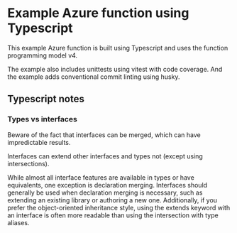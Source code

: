# Example Azure function using Typescript

This example Azure function is built using Typescript and uses the function programming model v4.

The example also includes unittests using vitest with code coverage.
And the example adds conventional commit linting using husky.

## Typescript notes

### Types vs interfaces

Beware of the fact that interfaces can be merged, which can have impredictable results.

Interfaces can extend other interfaces and types not (except using intersections).

While almost all interface features are available in types or have equivalents, one exception is declaration merging. Interfaces should generally be used when declaration merging is necessary, such as extending an existing library or authoring a new one. Additionally, if you prefer the object-oriented inheritance style, using the extends keyword with an interface is often more readable than using the intersection with type aliases.
